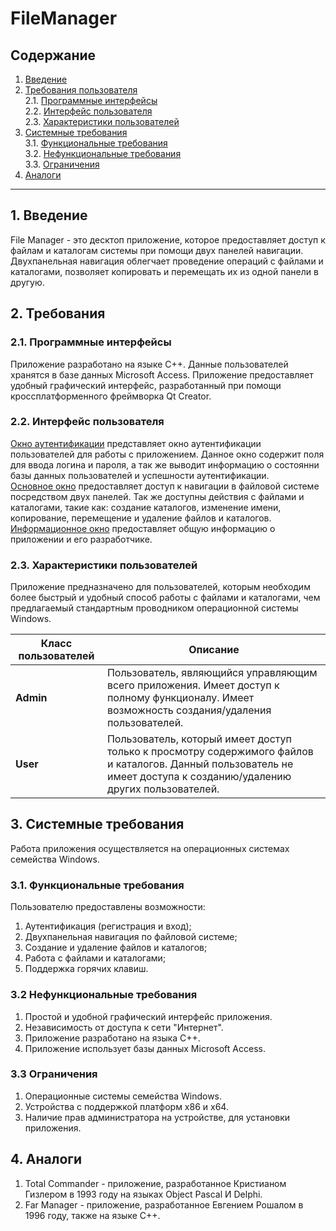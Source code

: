 # FileManager

## Содержание
1. [Введение](#1)
1. [Требования пользователя](#2)  
    2.1. [Программные интерфейсы](#2.1)  
    2.2. [Интерфейс пользователя](#2.2)  
    2.3. [Характеристики пользователей](#2.3)
1. [Системные требования](#3)  
    3.1. [Функциональные требования](#3.1)  
    3.2. [Нефункциональные требования](#3.2)     
    3.3. [Ограничения](#3.3)  
 1. [Аналоги](#4)
--- 
## 1. Введение <a name="1"></a>
File Manager - это десктоп приложение, которое предоставляет доступ к файлам и каталогам системы при помощи двух панелей навигации.
Двухпанельная навигация облегчает проведение операций с файлами и каталогами, позволяет копировать и перемещать их из одной панели в другую.  

## 2. Требования <a name="2"></a>
### 2.1. Программные интерфейсы <a name="2.1"></a>
Приложение разработано на языке C++.
Данные пользователей хранятся в базе данных Microsoft Access.
Приложение предоставляет удобный графический интерфейс, разработанный при помощи кроссплатформенного фреймворка Qt Creator.

### 2.2. Интерфейс пользователя <a name="2.2"></a>
[Окно аутентификации](https://github.com/EvgeniyPhoenix/FileManager/tree/main/pics/login.png) представляет окно аутентификации пользователей для работы с приложением. Данное окно содержит поля для ввода логина и пароля, а так же выводит информацию о состоянни базы данных пользователей и успешности аутентификации.  
[Основное окно](https://github.com/EvgeniyPhoenix/FileManager/tree/main/pics/main.png) предоставляет доступ к навигации в файловой системе посредством двух панелей. Так же доступны действия с файлами и каталогами, такие как: создание каталогов, изменение имени, копирование, перемещение и удаление файлов и каталогов.  
[Информационное окно](https://github.com/EvgeniyPhoenix/FileManager/tree/main/pics/info.png) предоставляет общую информацию о приложении и его разработчике.

### 2.3. Характеристики пользователей <a name="2.3"></a>
Приложение предназначено для пользователей, которым необходим более быстрый и удобный способ работы с файлами и каталогами, чем предлагаемый стандартным проводником операционной системы Windows.

| Класс пользователей | Описание |
|---|---|
| **Admin** | Пользователь, являющийся управляющим всего приложения. Имеет доступ к полному функционалу. Имеет возможность создания/удаления пользователей. |
| **User** | Пользователь, который имеет доступ только к просмотру содержимого файлов и каталогов. Данный пользователь не имеет доступа к созданию/удалению других пользователей. |

## 3. Системные требования <a name="3"></a>
Работа приложения осуществляется на операционных системах семейства Windows.

### 3.1. Функциональные требования <a name="3.1"></a>
Пользователю предоставлены возможности:
1. Аутентификация (регистрация и вход);
1. Двухпанельная навигация по файловой системе;
1. Создание и удаление файлов и каталогов;
1. Работа с файлами и каталогами;
1. Поддержка горячих клавиш.

### 3.2 Нефункциональные требования <a name="3.2"></a>
1. Простой и удобной графический интерфейс приложения.
2. Независимость от доступа к сети "Интернет".
3. Приложение разработано на языка C++.
4. Приложение использует базы данных Microsoft Access.

### 3.3 Ограничения <a name="3.3"></a>
1. Операционные системы семейства Windows.
2. Устройства с поддержкой платформ х86 и x64.
3. Наличие прав администратора на устройстве, для установки приложения.

## 4. Аналоги <a name="4"></a>
1. Total Commander - приложение, разработанное Кристианом Гизлером в 1993 году на языках Object Pascal И Delphi.
2. Far Manager - приложение, разработанное Евгением Рошалом в 1996 году, также на языке C++.
